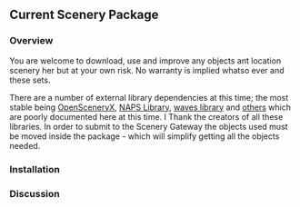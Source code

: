## Current Scenery Package



### Overview

You are welcome to download, use and improve any objects ant location scenery her but at your own risk. No warranty is implied whatso ever  and these sets.

There are a number of external library dependencies at this time; the most stable being [OpenSceneryX](https://www.opensceneryx.com/), [NAPS Library](https://github.com/medmatix/XPStarbase/blob/main), [waves library](https://github.com/medmatix/XPStarbase/blob/main) and [others](https://github.com/medmatix/XPStarbase/blob/main) which are poorly documented here at this time. I Thank the creators of  all these libraries. In order to submit to the Scenery Gateway the  objects used must be moved inside the package - which will simplify  getting all the objects needed.

### Installation

### Discussion 

